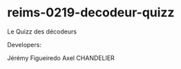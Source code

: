 # reims-0219-decodeur-quizz
Le Quizz des décodeurs 

Developers:

Jérémy Figueiredo
Axel CHANDELIER
